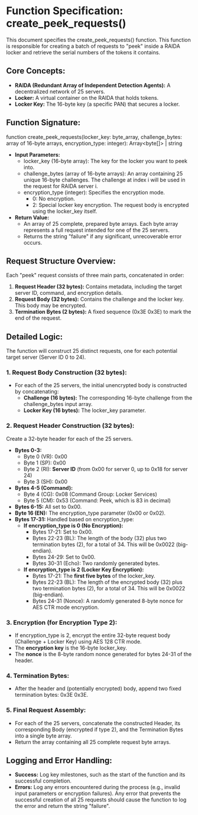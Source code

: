 # **Function Specification: create\_peek\_requests()**

This document specifies the create\_peek\_requests() function. This function is responsible for creating a batch of requests to "peek" inside a RAIDA locker and retrieve the serial numbers of the tokens it contains.

## **Core Concepts:**

* **RAIDA (Redundant Array of Independent Detection Agents):** A decentralized network of 25 servers.  
* **Locker:** A virtual container on the RAIDA that holds tokens.  
* **Locker Key:** The 16-byte key (a specific PAN) that secures a locker.

## **Function Signature:**

function create\_peek\_requests(locker\_key: byte\_array, challenge\_bytes: array of 16-byte arrays, encryption\_type: integer): Array\<byte\[\]\> | string

* **Input Parameters:**  
  * locker\_key (16-byte array): The key for the locker you want to peek into.  
  * challenge\_bytes (array of 16-byte arrays): An array containing 25 unique 16-byte challenges. The challenge at index i will be used in the request for RAIDA server i.  
  * encryption\_type (integer): Specifies the encryption mode.  
    * 0: No encryption.  
    * 2: Special locker key encryption. The request body is encrypted using the locker\_key itself.  
* **Return Value:**  
  * An array of 25 complete, prepared byte arrays. Each byte array represents a full request intended for one of the 25 servers.  
  * Returns the string "failure" if any significant, unrecoverable error occurs.

## **Request Structure Overview:**

Each "peek" request consists of three main parts, concatenated in order:

1. **Request Header (32 bytes):** Contains metadata, including the target server ID, command, and encryption details.  
2. **Request Body (32 bytes):** Contains the challenge and the locker key. This body may be encrypted.  
3. **Termination Bytes (2 bytes):** A fixed sequence (0x3E 0x3E) to mark the end of the request.

## **Detailed Logic:**

The function will construct 25 distinct requests, one for each potential target server (Server ID 0 to 24).

### **1\. Request Body Construction (32 bytes):**

* For each of the 25 servers, the initial unencrypted body is constructed by concatenating:  
  * **Challenge (16 bytes):** The corresponding 16-byte challenge from the challenge\_bytes input array.  
  * **Locker Key (16 bytes):** The locker\_key parameter.

### **2\. Request Header Construction (32 bytes):**

Create a 32-byte header for each of the 25 servers.

* **Bytes 0-3:**  
  * Byte 0 (VR): 0x00  
  * Byte 1 (SP): 0x00  
  * Byte 2 (RI): **Server ID** (from 0x00 for server 0, up to 0x18 for server 24\)  
  * Byte 3 (SH): 0x00  
* **Bytes 4-5 (Command):**  
  * Byte 4 (CG): 0x08 (Command Group: Locker Services)  
  * Byte 5 (CM): 0x53 (Command: Peek, which is 83 in decimal)  
* **Bytes 6-15:** All set to 0x00.  
* **Byte 16 (EN):** The encryption\_type parameter (0x00 or 0x02).  
* **Bytes 17-31:** Handled based on encryption\_type:  
  * **If encryption\_type is 0 (No Encryption):**  
    * Bytes 17-21: Set to 0x00.  
    * Bytes 22-23 (BL): The length of the body (32) plus two termination bytes (2), for a total of 34\. This will be 0x0022 (big-endian).  
    * Bytes 24-29: Set to 0x00.  
    * Bytes 30-31 (Echo): Two randomly generated bytes.  
  * **If encryption\_type is 2 (Locker Key Encryption):**  
    * Bytes 17-21: The **first five bytes** of the locker\_key.  
    * Bytes 22-23 (BL): The length of the encrypted body (32) plus two termination bytes (2), for a total of 34\. This will be 0x0022 (big-endian).  
    * Bytes 24-31 (Nonce): A randomly generated 8-byte nonce for AES CTR mode encryption.

### **3\. Encryption (for Encryption Type 2):**

* If encryption\_type is 2, encrypt the entire 32-byte request body (Challenge \+ Locker Key) using AES 128 CTR mode.  
* The **encryption key** is the 16-byte locker\_key.  
* The **nonce** is the 8-byte random nonce generated for bytes 24-31 of the header.

### **4\. Termination Bytes:**

* After the header and (potentially encrypted) body, append two fixed termination bytes: 0x3E 0x3E.

### **5\. Final Request Assembly:**

* For each of the 25 servers, concatenate the constructed Header, its corresponding Body (encrypted if type 2), and the Termination Bytes into a single byte array.  
* Return the array containing all 25 complete request byte arrays.

## **Logging and Error Handling:**

* **Success:** Log key milestones, such as the start of the function and its successful completion.  
* **Errors:** Log any errors encountered during the process (e.g., invalid input parameters or encryption failures). Any error that prevents the successful creation of all 25 requests should cause the function to log the error and return the string "failure".
